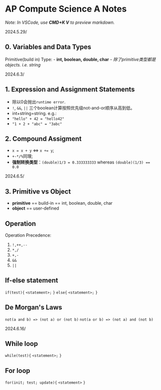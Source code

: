 # AP Compute Science A Notes

*Note: In VSCode, use **CMD+K V** to preview markdown.*

2024.5.29/

## 0. Variables and Data Types

Primitive(build in) Type:
    - **int, boolean, double, char**
    - *除了primitive类型都是objects. i.e. string*

2024.6.3/

## 1. Expression and Assignment Statements

- 除以0会抛出`runtime error`.
- `!`, `&&`, `||` 三个boolean计算按照优先级not-and-or顺序从高到低。
- int+string=string. e.g.:
- `"hello" + 42 = "hello42"`
- `"1 + 2 + "abc" = "3abc"`

## 2. Compound Assigment

- `x = x + y` <=> `x += y`;
- `+-*/%`同理;
- **强制转换类型**：`(double)1/3 = 0.333333333` whereas `(double)(1/3) == 0.0`

2024.6.5/

## 3. Primitive vs Object

- **primitive** == build-in == int, boolean, double, char
- **object** == user-defined

## Operation

Operation Precedence:

1. ``!,++,--``
2. ``*,/``
3. ``+,-``
4. ``&&``
5. ``||``

## If-else statement

``if(test){``
``<statement>;``
``}``
``else{``
``<statement>;``
``}``

## De Morgan's Laws

`not(a and b) => (not a) or (not b)`
`not(a or b) => (not a) and (not b)`

2024.6.16/

## While loop

``while(test){``
``<statement>;``
``}``

## For loop

``for(init; test; update){``
``<statement>``
``}``
